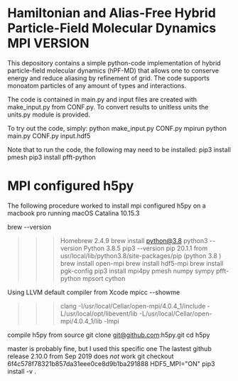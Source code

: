 # Hamiltonian and Alias-Free Hybrid Particle-Field Molecular Dynamics MPI VERSION
This depository contains a simple python-code implementation of hybrid particle-field molecular dynamics (hPF-MD) that allows one to conserve energy and reduce aliasing by refinement of grid. The code supports monoatom particles of any amount of types and interactions.

The code is contained in main.py and input files are created with make_input.py from CONF.py. To convert results to unitless units the units.py module is provided.

To try out the code, simply:
   python make_input.py CONF.py 
   mpirun python main.py CONF.py input.hdf5

Note that to run the code, the following may need to be installed:
pip3 install pmesh
pip3 install pfft-python

# MPI configured h5py

The following procedure worked to install mpi configured h5py on a macbook pro running macOS Catalina 10.15.3

brew --version
>>> Homebrew 2.4.9
brew install python@3.8
python3 --version
>>> Python 3.8.5
pip3 --version
>>> pip 20.1.1 from usr/local/lib/python3.8/site-packages/pip (python 3.8 )
brew install open-mpi
brew install hdf5-mpi
brew install pgk-config
pip3 install mpi4py pmesh numpy sympy pfft-python mpsort  cython 

Using LLVM default compiler from Xcode
mpicc --showme
>>> clang -I/usr/local/Cellar/open-mpi/4.0.4_1/include -L/usr/local/opt/libevent/lib -L/usr/local/Cellar/open-mpi/4.0.4_1/lib -lmpi

compile h5py from source
git clone git@github.com:h5py.git
cd h5py

master is probably fine, but I used this specific one
The lastest github release 2.10.0 from Sep 2019 does *not* work
git checkout 6f4c578f78321b857da31eee0ce8d9b1ba291888
HDF5_MPI="ON" pip3 install -v .